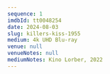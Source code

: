 ```yaml
---
sequence: 1
imdbId: tt0048254
date: 2024-08-03
slug: killers-kiss-1955
medium: 4k UHD Blu-ray
venue: null
venueNotes: null
mediumNotes: Kino Lorber, 2022
---
```


